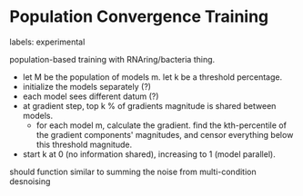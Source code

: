 # Population Convergence Training

labels: experimental

population-based training with RNAring/bacteria thing. 

* let M be the population of models m. let k be a threshold percentage.
* initialize the models separately (?)
* each model sees different datum (?)
* at gradient step, top k % of gradients magnitude is shared between models.
  - for each model m, calculate the gradient. find the kth-percentile of the gradient components' magnitudes, and censor everything below this threshold magnitude.
* start k at 0 (no information shared), increasing to 1 (model parallel).

should function similar to summing the noise from multi-condition desnoising
